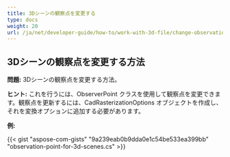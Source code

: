 ```yaml
---
title: 3Dシーンの観察点を変更する
type: docs
weight: 20
url: /ja/net/developer-guide/how-to/work-with-3d-file/change-observation-point-for-3d-scenes/
---
```


## **3Dシーンの観察点を変更する方法**

**問題:** 3Dシーンの観察点を変更する方法。

**ヒント:** これを行うには、ObserverPoint クラスを使用して観察点を変更できます。観察点を更新するには、CadRasterizationOptions オブジェクトを作成し、それを変換オプションに追加する必要があります。

**例:**

{{< gist "aspose-com-gists" "9a239eab0b9dda0e1c54be533ea399bb" "observation-point-for-3d-scenes.cs" >}}
